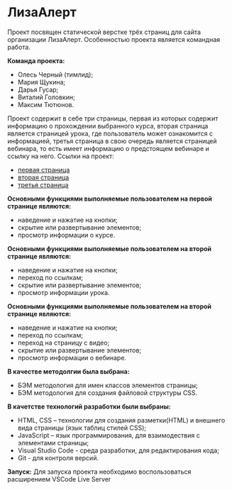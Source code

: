 # ЛизаАлерт

Проект посвящен статической верстке трёх страниц для сайта организации ЛизаАлерт. Особенностью проекта является командная работа.

**Команда проекта:**
- Олесь Черный (тимлид);
- Мария Щукина;
- Дарья Гусар;
- Виталий Головкин;
- Максим Тютюнов.

Проект содержит в себе три страницы, первая из которых содержит информацию о прохождении выбранного курса, вторая страница является страницей урока, где пользователь может ознакомится с информацией, третья страница в свою очередь является страницей вебинара, то есть имеет информацию о предстоящем вебинаре и ссылку на него.
Ссылки на проект:

- [первая страница](https://olestch.github.io/lizaAlertTeam5-dalmatintsi/course.html)
- [вторая страница](https://olestch.github.io/lizaAlertTeam5-dalmatintsi/lesson-text.html)
- [третья страница](https://olestch.github.io/lizaAlertTeam5-dalmatintsi/lesson-webinar.html)

**Основными функциями выполняемые пользователем на первой странице являются:**

- наведение и нажатие на кнопки;
- скрытие или развертывание элементов;
- просмотр информации о курсе.

**Основными функциями выполняемые пользователем на второй странице являются:**

- наведение и нажатие на кнопки;
- переход по ссылкам;
- скрытие или развертывание элементов;
- просмотр информации урока.

**Основными функциями выполняемые пользователем на второй странице являются:**

- наведение и нажатие на кнопки;
- переход по ссылкам;
- переход на страницу с видео;
- скрытие или развертывание элементов;
- просмотр информации о вебинаре.

**В качестве методолгии была выбрана:**

- БЭМ методология для имен классов элементов страницы;
- БЭМ методология для создания файловой структуры CSS.

**В качетстве технологий разработки были выбраны:**

- HTML, CSS – технологии для создания разметки(HTML) и внешнего вида страницы (язык таблиц стилей CSS);
- JavaScript – язык программирования, для взаимодествия с элементами страницы;
- Visual Studio Code - среда разработки, для редактирования кода;
- Git - для контроля версий.

**Запуск:**
Для запуска проекта необходимо воспользоваться расширением VSCode Live Server
